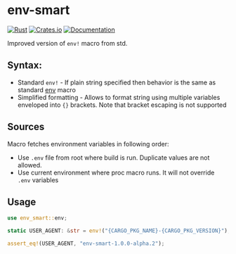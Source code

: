 # env-smart

[![Rust](https://github.com/DoumanAsh/env-smart/actions/workflows/rust.yml/badge.svg)](https://github.com/DoumanAsh/env-smart/actions/workflows/rust.yml)
[![Crates.io](https://img.shields.io/crates/v/env-smart.svg)](https://crates.io/crates/env-smart)
[![Documentation](https://docs.rs/env-smart/badge.svg)](https://docs.rs/crate/env-smart/)

Improved version of `env!` macro from std.

## Syntax:

- Standard `env!` - If plain string specified then behavior is the same as standard [env](https://doc.rust-lang.org/std/macro.env.html) macro
- Simplified formatting - Allows to format string using multiple variables enveloped into `{}` brackets. Note that bracket escaping is not supported

## Sources

Macro fetches environment variables in following order:

- Use `.env` file from root where build is run. Duplicate values are not allowed.
- Use current environment where proc macro runs. It will not override `.env` variables

## Usage

```rust
use env_smart::env;

static USER_AGENT: &str = env!("{CARGO_PKG_NAME}-{CARGO_PKG_VERSION}");

assert_eq!(USER_AGENT, "env-smart-1.0.0-alpha.2");
```
